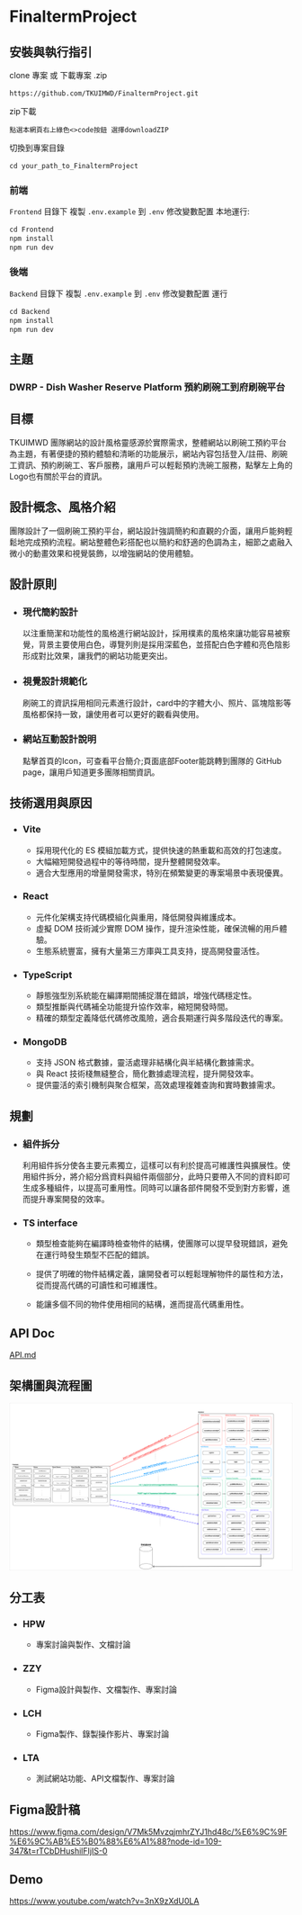 # FinaltermProject

## 安裝與執行指引
clone 專案 或 下載專案 .zip
```
https://github.com/TKUIMWD/FinaltermProject.git
```
zip下載

```
點選本網頁右上綠色<>code按鈕 選擇downloadZIP
```
切換到專案目錄
```
cd your_path_to_FinaltermProject
```

### 前端

`Frontend` 目錄下 
複製 `.env.example` 到 `.env` 
修改變數配置
本地運行: 
```
cd Frontend
npm install
npm run dev
```

### 後端

`Backend` 目錄下 
複製 `.env.example` 到 `.env` 
修改變數配置 
運行 
```
cd Backend
npm install
npm run dev
```
## 主題

### DWRP - Dish Washer Reserve Platform 預約刷碗工到府刷碗平台

## 目標
TKUIMWD 團隊網站的設計風格靈感源於實際需求，整體網站以刷碗工預約平台為主題，有著便捷的預約體驗和清晰的功能展示，網站內容包括登入/註冊、刷碗工資訊、預約刷碗工、客戶服務，讓用戶可以輕鬆預約洗碗工服務，點擊左上角的Logo也有關於平台的資訊。

## 設計概念、風格介紹
團隊設計了一個刷碗工預約平台，網站設計強調簡約和直觀的介面，讓用戶能夠輕鬆地完成預約流程。網站整體色彩搭配也以簡約和舒適的色調為主，細節之處融入微小的動畫效果和視覺裝飾，以增強網站的使用體驗。


## 設計原則
- ### 現代簡約設計
    以注重簡潔和功能性的風格進行網站設計，採用樸素的風格來讓功能容易被察覺，背景主要使用白色，導覽列則是採用深藍色，並搭配白色字體和亮色陰影形成對比效果，讓我們的網站功能更突出。
    
- ### 視覺設計規範化
    刷碗工的資訊採用相同元素進行設計，card中的字體大小、照片、區塊陰影等風格都保持一致，讓使用者可以更好的觀看與使用。

- ### 網站互動設計說明 
    點擊首頁的Icon，可查看平台簡介;頁面底部Footer能跳轉到團隊的 GitHub page，讓用戶知道更多團隊相關資訊。


## 技術選用與原因
- ### Vite

    - 採用現代化的 ES 模組加載方式，提供快速的熱重載和高效的打包速度。
    - 大幅縮短開發過程中的等待時間，提升整體開發效率。
    - 適合大型應用的增量開發需求，特別在頻繁變更的專案場景中表現優異。

- ### React

    - 元件化架構支持代碼模組化與重用，降低開發與維護成本。
    - 虛擬 DOM 技術減少實際 DOM 操作，提升渲染性能，確保流暢的用戶體驗。
    - 生態系統豐富，擁有大量第三方庫與工具支持，提高開發靈活性。

- ### TypeScript

    - 靜態強型別系統能在編譯期間捕捉潛在錯誤，增強代碼穩定性。
    - 類型推斷與代碼補全功能提升協作效率，縮短開發時間。
    - 精確的類型定義降低代碼修改風險，適合長期運行與多階段迭代的專案。
    
- ### MongoDB

    - 支持 JSON 格式數據，靈活處理非結構化與半結構化數據需求。
    - 與 React 技術棧無縫整合，簡化數據處理流程，提升開發效率。
    - 提供靈活的索引機制與聚合框架，高效處理複雜查詢和實時數據需求。

## 規劃

- ### 組件拆分
    利用組件拆分使各主要元素獨立，這樣可以有利於提高可維護性與擴展性。使用組件拆分，將介紹分爲資料與組件兩個部分，此時只要帶入不同的資料即可生成多種組件，以提高可重用性。同時可以讓各部件開發不受到對方影響，進而提升專案開發的效率。
    
- ### TS interface
    - 類型檢查能夠在編譯時檢查物件的結構，使團隊可以提早發現錯誤，避免在運行時發生類型不匹配的錯誤。
    
    - 提供了明確的物件結構定義，讓開發者可以輕鬆理解物件的屬性和方法，從而提高代碼的可讀性和可維護性。

    - 能讓多個不同的物件使用相同的結構，進而提高代碼重用性。


## API Doc

[API.md](./API.md)

## 架構圖與流程圖

![](./Images/arch-flow-chart.png)

## 分工表

- ### HPW
    - 專案討論與製作、文檔討論
- ### ZZY
    - Figma設計與製作、文檔製作、專案討論
- ### LCH
    - Figma製作、錄製操作影片、專案討論
- ### LTA
    - 測試網站功能、API文檔製作、專案討論

## Figma設計稿

https://www.figma.com/design/V7Mk5MvzqjmhrZYJ1hd48c/%E6%9C%9F%E6%9C%AB%E5%B0%88%E6%A1%88?node-id=109-347&t=rTCbDHushilFIjIS-0

## Demo

https://www.youtube.com/watch?v=3nX9zXdU0LA
